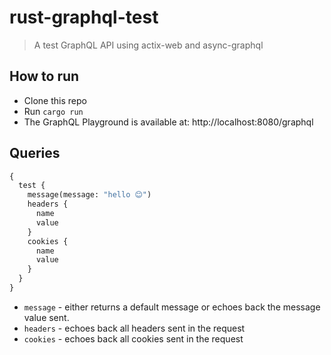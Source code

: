 # rust-graphql-test

> A test GraphQL API using actix-web and async-graphql

## How to run

- Clone this repo
- Run `cargo run`
- The GraphQL Playground is available at: http://localhost:8080/graphql

## Queries

```graphql
{
  test {
    message(message: "hello 😊")
    headers {
      name
      value
    }
    cookies {
      name
      value
    }
  }
}
```

- `message` - either returns a default message or echoes back the message value sent.
- `headers` - echoes back all headers sent in the request
- `cookies` - echoes back all cookies sent in the request
